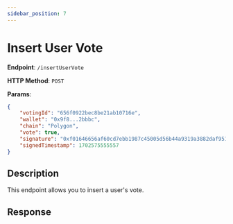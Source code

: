 ```yaml
---
sidebar_position: 7
---
```


# Insert User Vote

**Endpoint**: `/insertUserVote`

**HTTP Method**: `POST`

**Params**: 
``` json
{
    "votingId": "656f0922bec8be21ab10716e",
    "wallet": "0x9f8...2bbbc",
    "chain": "Polygon",
    "vote": true,
    "signature": "0xf01646656af60cd7ebb1987c45005d56b44a9319a3882daf951cda2140ec8e326ef7417d436891f5e0773756ffa1b6506fe48724093cd9a6629aba070d766a101c",
    "signedTimestamp": 1702575555557
}
```

## Description

This endpoint allows you to insert a user's vote.

## Response